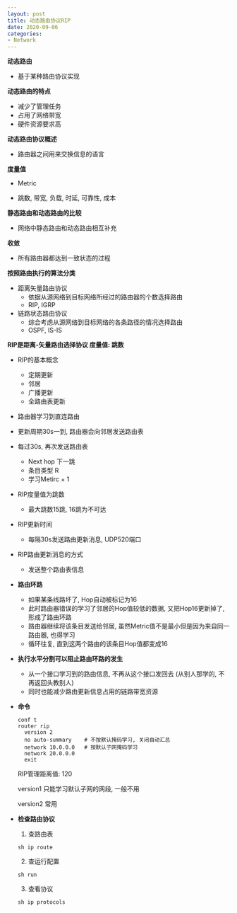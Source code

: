 ```yaml
---
layout: post
title: 动态路由协议RIP
date: 2020-09-06
categories:
- Network
---
```

**动态路由**

* 基于某种路由协议实现

**动态路由的特点**

* 减少了管理任务
* 占用了网络带宽
* 硬件资源要求高

**动态路由协议概述**

* 路由器之间用来交换信息的语言

**度量值**

* Metric 

* 跳数, 带宽, 负载, 时延, 可靠性, 成本

**静态路由和动态路由的比较**

* 网络中静态路由和动态路由相互补充 

**收敛**

* 所有路由器都达到一致状态的过程

**按照路由执行的算法分类**

* 距离矢量路由协议
  * 依据从源网络到目标网络所经过的路由器的个数选择路由
  * RIP, IGRP
* 链路状态路由协议
  * 综合考虑从源网络到目标网络的各条路径的情况选择路由
  * OSPF, IS-IS

**RIP是距离-矢量路由选择协议   度量值: 跳数**

* RIP的基本概念
  * 定期更新
  * 邻居
  * 广播更新
  * 全路由表更新
  
* 路由器学习到直连路由

* 更新周期30s一到, 路由器会向邻居发送路由表

* 每过30s, 再次发送路由表
  * Next hop 下一跳
  * 条目类型 R
  * 学习Metirc + 1
  
* RIP度量值为跳数
  
  * 最大跳数15跳, 16跳为不可达
  
* RIP更新时间
  
  * 每隔30s发送路由更新消息, UDP520端口
  
* RIP路由更新消息的方式
  
  * 发送整个路由表信息
  
* **路由环路**
  * 如果某条线路坏了, Hop自动被标记为16
  * 此时路由器错误的学习了邻居的Hop值较低的数据, 又把Hop16更新掉了, 形成了路由环路
  * 路由器继续将该条目发送给邻居, 虽然Metric值不是最小但是因为来自同一路由器, 也得学习
  * 循环往复, 直到这两个路由的该条目Hop值都变成16
  
* **执行水平分割可以阻止路由环路的发生**
  * 从一个接口学习到的路由信息, 不再从这个接口发回去 (从别人那学的, 不再返回头教别人)
  * 同时也能减少路由更新信息占用的链路带宽资源

* **命令**

  ```
  conf t
  router rip
  	version 2
  	no auto-summary	   # 不按默认掩码学习, 关闭自动汇总
  	network 10.0.0.0   # 按默认子网掩码学习
  	network 20.0.0.0
  	exit
  ```

  RIP管理距离值: 120

  version1 只能学习默认子网的网段, 一般不用

  version2 常用
  
* **检查路由协议**

  1) 查路由表

  ```
  sh ip route
  ```

  2) 查运行配置

  ```
  sh run
  ```

  3) 查看协议

  ```
  sh ip protocols
  ```

  
